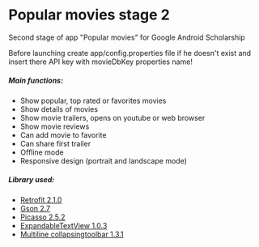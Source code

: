 # Popular movies stage 2

Second stage of app "Popular movies" for Google Android Scholarship

Before launching create app/config.properties file if he doesn't exist and insert there API key with movieDbKey properties name!

##### Main functions:
+ Show popular, top rated or favorites movies
+ Show details of movies
+ Show movie trailers, opens on youtube or web browser
+ Show movie reviews
+ Can add movie to favorite
+ Can share first trailer
+ Offline mode
+ Responsive design (portrait and landscape mode)


##### Library used:
+ [Retrofit 2.1.0](http://square.github.io/retrofit/)
+ [Gson 2.7](https://github.com/google/gson)
+ [Picasso 2.5.2](http://square.github.io/picasso/)
+ [ExpandableTextView 1.0.3](https://github.com/Blogcat/Android-ExpandableTextView)
+ [Multiline collapsingtoolbar 1.3.1](https://github.com/opacapp/multiline-collapsingtoolbar)